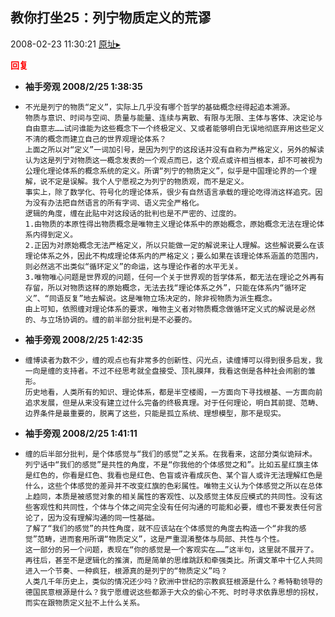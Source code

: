 ## 教你打坐25：列宁物质定义的荒谬
2008-02-23 11:30:21
[原址▸](http://www.fxgan.com/chan_time/2008_01_06/901.htm)





**<font color='red'>回复</font>**


- **袖手旁观 2008/2/25 1:38:35**
- ```
  不光是列宁的物质“定义”，实际上几乎没有哪个哲学的基础概念经得起追本溯源。
  物质与意识、时间与空间、质量与能量、连续与离散、有限与无限、主体与客体、决定论与自由意志……试问谁能为这些概念下一个终极定义、又或者能够明白无误地彻底弃用这些定义不清的概念而建立自己的世界观理论体系？
  上面之所以对“定义”一词加引号，是因为列宁的这段话并没有自称为严格定义，另外的解读认为这是列宁对物质这一概念发表的一个观点而已，这个观点或许相当根本，却不可被视为公理化理论体系的概念系统的定义。所谓“列宁的物质定义”，似乎是中国理论界的一个理解，说不定是误解。我个人宁愿视之为列宁的物质观，而不是定义。
  事实上，除了数学化、符号化的理论体系，很少有自然语言承载的理论吃得消这样追究。因为没有办法把自然语言的所有字词、语义完全严格化。
  逻辑的角度，缠在此贴中对这段话的批判也是不严密的、过度的。
  1.由物质的本原性得出物质概念是唯物主义理论体系中的原始概念，原始概念无法在理论体系内得到定义。
  2.正因为对原始概念无法严格定义，所以只能做一定的解说来让人理解。这些解说要么在该理论体系之外，因此不构成理论体系内的严格定义；要么如果在该理论体系涵盖的范围内，则必然逃不出类似“循环定义”的命运，这与理论作者的水平无关。
  3.唯物唯心问题是世界观的问题，任何一个关于世界观的哲学体系，都无法在理论之外再有存留，所以对物质这样的原始概念，无法去找“理论体系之外”，只能在体系内“循环定义”、“同语反复”地去解说。这是唯物立场决定的，除非视物质为派生概念。
  由上可知，依照缠对理论体系的要求，唯物主义者对物质概念做循环定义式的解说是必然的、与立场协调的。缠的前半部分批判是不必要的。
  ```
- **袖手旁观 2008/2/25 1:42:35**
- ```
  缠博读者为数不少，缠的观点也有非常多的创新性、闪光点，读缠博可以得到很多启发，我一向是缠的支持者。不过不经思考就全盘接受、顶礼膜拜，我看这倒是各种社会闹剧的雏形。
  历史地看，人类所有的知识、理论体系，都是半空楼阁，一方面向下寻找根基、一方面向前追求发展，但是从来没有建立过什么完备的终极真理。对于任何理论，明白其前提、范畴、边界条件是最重要的，脱离了这些，只能是孤立系统、理想模型，那不是现实。
  ```
- **袖手旁观 2008/2/25 1:41:11**
- ```
  缠的后半部分批判，是个体感觉与“我们的感觉”之关系。在我看来，这部分类似诡辩术。
  列宁话中“我们的感觉”是共性的角度，不是“你我他的个体感觉之和”。比如五星红旗主体是红色的，你看是红色、我看也是红色、色盲或许看成灰色、某个盲人或许无法理解红色是什么，这些个体感觉的差异并不改变红旗的色彩属性。唯物主义认为个体感觉之所以在总体上趋同，本质是被感觉对象的相关属性的客观性、以及感觉主体反应模式的共同性。没有这些客观性和共同性，个体与个体之间完全没有任何沟通的可能和必要，缠也不要发表任何言论了，因为没有理解沟通的同一性基础。
  了解了“我们的感觉”的共性角度，就不应该站在个体感觉的角度去构造一个“非我的感觉”范畴，进而套用所谓“物质定义”，这是严重混淆整体与局部、共性与个性。
  这一部分的另一个问题，表现在“你的感觉是一个客观实在……”这半句，这里就不展开了。
  再往后，甚至不是逻辑化的推演，而是简单的思维跳跃和牵强类比。所谓文革中十亿人共同进入一个节奏、一种疯狂，根源真的是列宁的“物质定义”吗？
  人类几千年历史上，类似的情况还少吗？欧洲中世纪的宗教疯狂根源是什么？希特勒领导的德国民意根源是什么？我宁愿缠说这些都源于大众的偷心不死、时时寻求依靠思想的拐杖，而实在跟物质定义扯不上什么关系。
  ```

